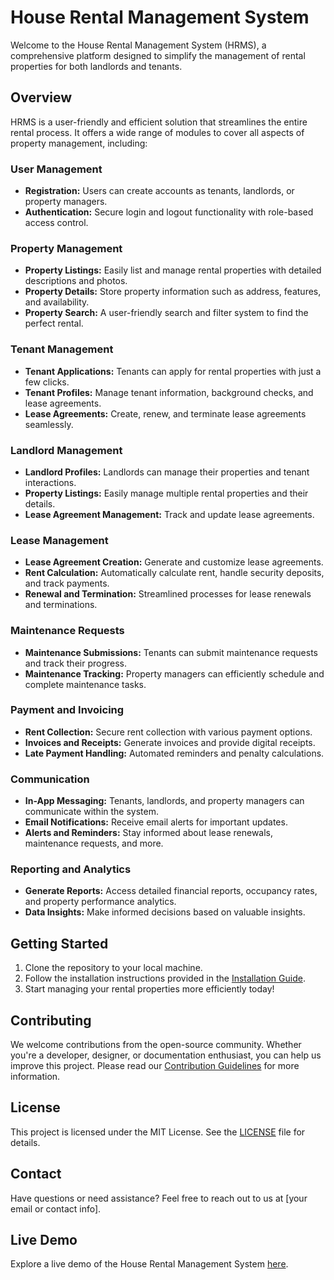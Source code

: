 # House Rental Management System

Welcome to the House Rental Management System (HRMS), a comprehensive platform designed to simplify the management of rental properties for both landlords and tenants.

## Overview

HRMS is a user-friendly and efficient solution that streamlines the entire rental process. It offers a wide range of modules to cover all aspects of property management, including:

### User Management
- **Registration:** Users can create accounts as tenants, landlords, or property managers.
- **Authentication:** Secure login and logout functionality with role-based access control.

### Property Management
- **Property Listings:** Easily list and manage rental properties with detailed descriptions and photos.
- **Property Details:** Store property information such as address, features, and availability.
- **Property Search:** A user-friendly search and filter system to find the perfect rental.

### Tenant Management
- **Tenant Applications:** Tenants can apply for rental properties with just a few clicks.
- **Tenant Profiles:** Manage tenant information, background checks, and lease agreements.
- **Lease Agreements:** Create, renew, and terminate lease agreements seamlessly.

### Landlord Management
- **Landlord Profiles:** Landlords can manage their properties and tenant interactions.
- **Property Listings:** Easily manage multiple rental properties and their details.
- **Lease Agreement Management:** Track and update lease agreements.

### Lease Management
- **Lease Agreement Creation:** Generate and customize lease agreements.
- **Rent Calculation:** Automatically calculate rent, handle security deposits, and track payments.
- **Renewal and Termination:** Streamlined processes for lease renewals and terminations.

### Maintenance Requests
- **Maintenance Submissions:** Tenants can submit maintenance requests and track their progress.
- **Maintenance Tracking:** Property managers can efficiently schedule and complete maintenance tasks.

### Payment and Invoicing
- **Rent Collection:** Secure rent collection with various payment options.
- **Invoices and Receipts:** Generate invoices and provide digital receipts.
- **Late Payment Handling:** Automated reminders and penalty calculations.

### Communication
- **In-App Messaging:** Tenants, landlords, and property managers can communicate within the system.
- **Email Notifications:** Receive email alerts for important updates.
- **Alerts and Reminders:** Stay informed about lease renewals, maintenance requests, and more.

### Reporting and Analytics
- **Generate Reports:** Access detailed financial reports, occupancy rates, and property performance analytics.
- **Data Insights:** Make informed decisions based on valuable insights.

## Getting Started

1. Clone the repository to your local machine.
2. Follow the installation instructions provided in the [Installation Guide](installation.md).
3. Start managing your rental properties more efficiently today!

## Contributing

We welcome contributions from the open-source community. Whether you're a developer, designer, or documentation enthusiast, you can help us improve this project. Please read our [Contribution Guidelines](CONTRIBUTING.md) for more information.

## License

This project is licensed under the MIT License. See the [LICENSE](LICENSE) file for details.

## Contact

Have questions or need assistance? Feel free to reach out to us at [your email or contact info].

## Live Demo

Explore a live demo of the House Rental Management System [here](insert-demo-link).
